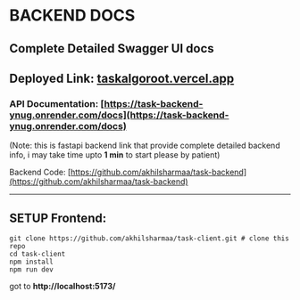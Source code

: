 # BACKEND DOCS
## Complete Detailed Swagger UI docs 
## Deployed Link: [taskalgoroot.vercel.app](taskalgoroot.vercel.app)

### **API Documentation**: [https://task-backend-ynug.onrender.com/docs](https://task-backend-ynug.onrender.com/docs)

(Note: this is fastapi backend link that provide complete detailed backend info, i may take time upto **1 min** to start please by patient) 


Backend Code: [https://github.com/akhilsharmaa/task-backend](https://github.com/akhilsharmaa/task-backend)

--- 


## SETUP Frontend:  
```
git clone https://github.com/akhilsharmaa/task-client.git # clone this repo
cd task-client 
npm install 
npm run dev
```

got to **http://localhost:5173/**